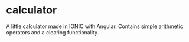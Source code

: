# calculator

A little calculator made in IONIC with Angular. 
Contains simple arithmetic operators and a clearing functionality.
